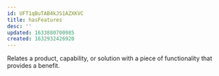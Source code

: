 ```yaml
---
id: UFT1qBuTAB4kJS1AZXKVC
title: hasFeatures
desc: ''
updated: 1633880700985
created: 1632932426920
---
```

Relates a product, capability, or solution with a piece of functionality that provides a benefit.

